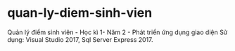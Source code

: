 # quan-ly-diem-sinh-vien
Quản lý điểm sinh viên - Học kì 1- Năm 2 - Phát triển ứng dụng giao diện
Sử dụng: Visual Studio 2017, Sql Server Express 2017.
